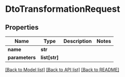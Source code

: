 # DtoTransformationRequest

## Properties

Name | Type | Description | Notes
------------ | ------------- | ------------- | -------------
**name** | **str** |  | 
**parameters** | **list[str]** |  | 

[[Back to Model list]](../README.md#documentation-for-models) [[Back to API list]](../README.md#documentation-for-api-endpoints) [[Back to README]](../README.md)


